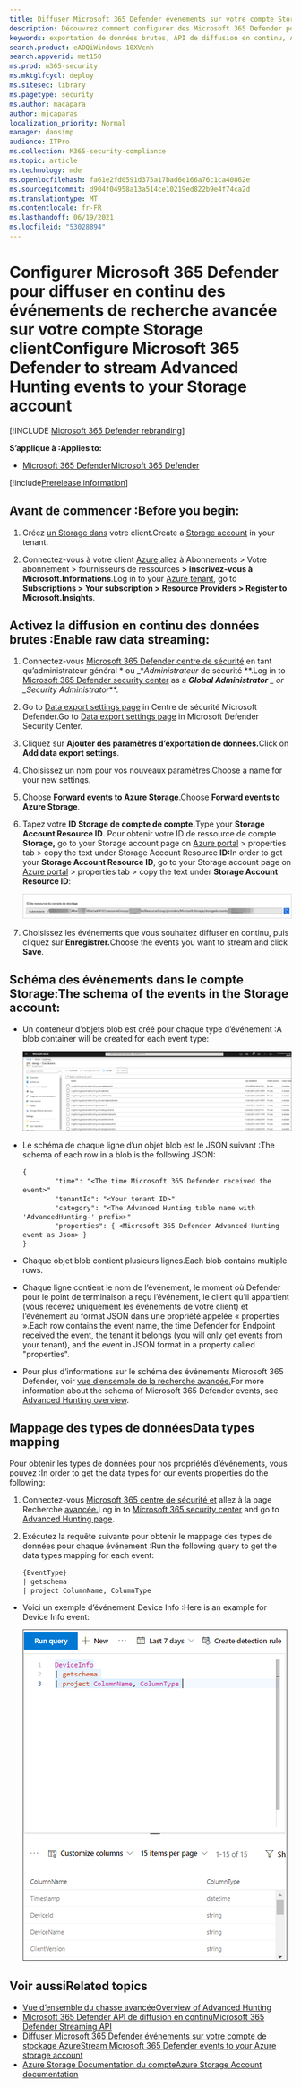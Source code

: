 ```yaml
---
title: Diffuser Microsoft 365 Defender événements sur votre compte Storage client
description: Découvrez comment configurer des Microsoft 365 Defender pour diffuser des événements de recherche avancée vers Storage compte.
keywords: exportation de données brutes, API de diffusion en continu, API, Hubs d’événements, stockage Azure, compte de stockage, recherche avancée, partage de données brutes
search.product: eADQiWindows 10XVcnh
search.appverid: met150
ms.prod: m365-security
ms.mktglfcycl: deploy
ms.sitesec: library
ms.pagetype: security
ms.author: macapara
author: mjcaparas
localization_priority: Normal
manager: dansimp
audience: ITPro
ms.collection: M365-security-compliance
ms.topic: article
ms.technology: mde
ms.openlocfilehash: fa61e2fd0591d375a17bad6e166a76c1ca40862e
ms.sourcegitcommit: d904f04958a13a514ce10219ed822b9e4f74ca2d
ms.translationtype: MT
ms.contentlocale: fr-FR
ms.lasthandoff: 06/19/2021
ms.locfileid: "53028894"
---
```

# <a name="configure-microsoft-365-defender-to-stream-advanced-hunting-events-to-your-storage-account"></a><span data-ttu-id="c236e-104">Configurer Microsoft 365 Defender pour diffuser en continu des événements de recherche avancée sur votre compte Storage client</span><span class="sxs-lookup"><span data-stu-id="c236e-104">Configure Microsoft 365 Defender to stream Advanced Hunting events to your Storage account</span></span>

[!INCLUDE [Microsoft 365 Defender rebranding](../../includes/microsoft-defender.md)]


<span data-ttu-id="c236e-105">**S’applique à :**</span><span class="sxs-lookup"><span data-stu-id="c236e-105">**Applies to:**</span></span>
- [<span data-ttu-id="c236e-106">Microsoft 365 Defender</span><span class="sxs-lookup"><span data-stu-id="c236e-106">Microsoft 365 Defender</span></span>](https://go.microsoft.com/fwlink/?linkid=2118804)

[!include[Prerelease information](../../includes/prerelease.md)]


## <a name="before-you-begin"></a><span data-ttu-id="c236e-107">Avant de commencer :</span><span class="sxs-lookup"><span data-stu-id="c236e-107">Before you begin:</span></span>

1. <span data-ttu-id="c236e-108">Créez [un Storage dans](/azure/storage/common/storage-account-overview) votre client.</span><span class="sxs-lookup"><span data-stu-id="c236e-108">Create a [Storage account](/azure/storage/common/storage-account-overview) in your tenant.</span></span>

2. <span data-ttu-id="c236e-109">Connectez-vous à votre client [Azure,](https://ms.portal.azure.com/)allez à Abonnements > Votre abonnement > fournisseurs de ressources **> inscrivez-vous à Microsoft.Informations**.</span><span class="sxs-lookup"><span data-stu-id="c236e-109">Log in to your [Azure tenant](https://ms.portal.azure.com/), go to **Subscriptions > Your subscription > Resource Providers > Register to Microsoft.Insights**.</span></span>

## <a name="enable-raw-data-streaming"></a><span data-ttu-id="c236e-110">Activez la diffusion en continu des données brutes :</span><span class="sxs-lookup"><span data-stu-id="c236e-110">Enable raw data streaming:</span></span>

1. <span data-ttu-id="c236e-111">Connectez-vous [Microsoft 365 Defender centre de sécurité](https://security.microsoft.com) en tant qu’administrateur général \* ou _\*_Administrateur_ de sécurité \*\*.</span><span class="sxs-lookup"><span data-stu-id="c236e-111">Log in to [Microsoft 365 Defender security center](https://security.microsoft.com) as a ***Global Administrator** _ or _*_Security Administrator_\*\*.</span></span>

2. <span data-ttu-id="c236e-112">Go to [Data export settings page](https://security.microsoft.com/settings/mtp_settings/raw_data_export) in Centre de sécurité Microsoft Defender.</span><span class="sxs-lookup"><span data-stu-id="c236e-112">Go to [Data export settings page](https://security.microsoft.com/settings/mtp_settings/raw_data_export) in Microsoft Defender Security Center.</span></span>

3. <span data-ttu-id="c236e-113">Cliquez sur **Ajouter des paramètres d’exportation de données.**</span><span class="sxs-lookup"><span data-stu-id="c236e-113">Click on **Add data export settings**.</span></span>

4. <span data-ttu-id="c236e-114">Choisissez un nom pour vos nouveaux paramètres.</span><span class="sxs-lookup"><span data-stu-id="c236e-114">Choose a name for your new settings.</span></span>

5. <span data-ttu-id="c236e-115">Choose **Forward events to Azure Storage**.</span><span class="sxs-lookup"><span data-stu-id="c236e-115">Choose **Forward events to Azure Storage**.</span></span>

6. <span data-ttu-id="c236e-116">Tapez votre **ID Storage de compte de compte.**</span><span class="sxs-lookup"><span data-stu-id="c236e-116">Type your **Storage Account Resource ID**.</span></span> <span data-ttu-id="c236e-117">Pour obtenir votre ID de ressource de compte **Storage,** go to your Storage account page on [Azure portal](https://ms.portal.azure.com/) > properties tab > copy the text under Storage Account Resource **ID:**</span><span class="sxs-lookup"><span data-stu-id="c236e-117">In order to get your **Storage Account Resource ID**, go to your Storage account page on [Azure portal](https://ms.portal.azure.com/) > properties tab > copy the text under **Storage Account Resource ID**:</span></span>

   ![Image de l’ID1 de ressource du hub d’événements](../defender-endpoint/images/storage-account-resource-id.png)

7. <span data-ttu-id="c236e-119">Choisissez les événements que vous souhaitez diffuser en continu, puis cliquez sur **Enregistrer.**</span><span class="sxs-lookup"><span data-stu-id="c236e-119">Choose the events you want to stream and click **Save**.</span></span>

## <a name="the-schema-of-the-events-in-the-storage-account"></a><span data-ttu-id="c236e-120">Schéma des événements dans le compte Storage:</span><span class="sxs-lookup"><span data-stu-id="c236e-120">The schema of the events in the Storage account:</span></span>

- <span data-ttu-id="c236e-121">Un conteneur d’objets blob est créé pour chaque type d’événement :</span><span class="sxs-lookup"><span data-stu-id="c236e-121">A blob container will be created for each event type:</span></span> 

  ![Image de l’ID2 de ressource du hub d’événements](../defender-endpoint/images/storage-account-event-schema.png)

- <span data-ttu-id="c236e-123">Le schéma de chaque ligne d’un objet blob est le JSON suivant :</span><span class="sxs-lookup"><span data-stu-id="c236e-123">The schema of each row in a blob is the following JSON:</span></span> 

  ```
  {
          "time": "<The time Microsoft 365 Defender received the event>"
          "tenantId": "<Your tenant ID>"
          "category": "<The Advanced Hunting table name with 'AdvancedHunting-' prefix>"
          "properties": { <Microsoft 365 Defender Advanced Hunting event as Json> }
  }               
  ```

- <span data-ttu-id="c236e-124">Chaque objet blob contient plusieurs lignes.</span><span class="sxs-lookup"><span data-stu-id="c236e-124">Each blob contains multiple rows.</span></span>

- <span data-ttu-id="c236e-125">Chaque ligne contient le nom de l’événement, le moment où Defender pour le point de terminaison a reçu l’événement, le client qu’il appartient (vous recevez uniquement les événements de votre client) et l’événement au format JSON dans une propriété appelée « properties ».</span><span class="sxs-lookup"><span data-stu-id="c236e-125">Each row contains the event name, the time Defender for Endpoint received the event, the tenant it belongs (you will only get events from your tenant), and the event in JSON format in a property called "properties".</span></span>

- <span data-ttu-id="c236e-126">Pour plus d’informations sur le schéma des événements Microsoft 365 Defender, voir [vue d’ensemble de la recherche avancée.](../defender/advanced-hunting-overview.md)</span><span class="sxs-lookup"><span data-stu-id="c236e-126">For more information about the schema of Microsoft 365 Defender events, see [Advanced Hunting overview](../defender/advanced-hunting-overview.md).</span></span>


## <a name="data-types-mapping"></a><span data-ttu-id="c236e-127">Mappage des types de données</span><span class="sxs-lookup"><span data-stu-id="c236e-127">Data types mapping</span></span>

<span data-ttu-id="c236e-128">Pour obtenir les types de données pour nos propriétés d’événements, vous pouvez :</span><span class="sxs-lookup"><span data-stu-id="c236e-128">In order to get the data types for our events properties do the following:</span></span>

1. <span data-ttu-id="c236e-129">Connectez-vous [Microsoft 365 centre de sécurité et](https://security.microsoft.com) allez à la page Recherche [avancée.](https://security.microsoft.com/hunting-package)</span><span class="sxs-lookup"><span data-stu-id="c236e-129">Log in to [Microsoft 365 security center](https://security.microsoft.com) and go to [Advanced Hunting page](https://security.microsoft.com/hunting-package).</span></span>

2. <span data-ttu-id="c236e-130">Exécutez la requête suivante pour obtenir le mappage des types de données pour chaque événement :</span><span class="sxs-lookup"><span data-stu-id="c236e-130">Run the following query to get the data types mapping for each event:</span></span> 

   ```
   {EventType}
   | getschema
   | project ColumnName, ColumnType 
   ```

- <span data-ttu-id="c236e-131">Voici un exemple d’événement Device Info :</span><span class="sxs-lookup"><span data-stu-id="c236e-131">Here is an example for Device Info event:</span></span> 

  ![Image de l’ID3 de ressource du hub d’événements](../defender-endpoint/images/machine-info-datatype-example.png)

## <a name="related-topics"></a><span data-ttu-id="c236e-133">Voir aussi</span><span class="sxs-lookup"><span data-stu-id="c236e-133">Related topics</span></span>
- [<span data-ttu-id="c236e-134">Vue d’ensemble du chasse avancée</span><span class="sxs-lookup"><span data-stu-id="c236e-134">Overview of Advanced Hunting</span></span>](../defender/advanced-hunting-overview.md)
- [<span data-ttu-id="c236e-135">Microsoft 365 Defender API de diffusion en continu</span><span class="sxs-lookup"><span data-stu-id="c236e-135">Microsoft 365 Defender Streaming API</span></span>](streaming-api.md)
- [<span data-ttu-id="c236e-136">Diffuser Microsoft 365 Defender événements sur votre compte de stockage Azure</span><span class="sxs-lookup"><span data-stu-id="c236e-136">Stream Microsoft 365 Defender events to your Azure storage account</span></span>](streaming-api-storage.md)
- [<span data-ttu-id="c236e-137">Azure Storage Documentation du compte</span><span class="sxs-lookup"><span data-stu-id="c236e-137">Azure Storage Account documentation</span></span>](/azure/storage/common/storage-account-overview)
